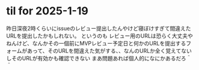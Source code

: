 # til for 2025-1-19

昨日深夜2時くらいにissueのレビュー提出したんやけど寝ぼけすぎて間違えたURLを提出したかもしれない。
というのも
レビュー用のURLは恐らく大丈夫やねんけど、なんかその一個前にMVPレビュー予定日と何かのURLを提出するフォームがあって、そのURLを間違えた気がする、、なんのURLか全く覚えてないしそのURLが有効かも確認できない
まあ問題あれば個人的になにかあるだろ＾＾